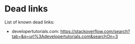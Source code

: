 # Dead links

List of known dead links:

* developertutorials.com: https://stackoverflow.com/search?tab=&q=url%3Adevelopertutorials.com&searchOn=3
